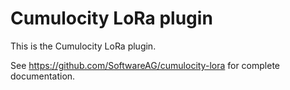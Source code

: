 # Cumulocity LoRa plugin

This is the Cumulocity LoRa plugin.

See https://github.com/SoftwareAG/cumulocity-lora for complete documentation.
